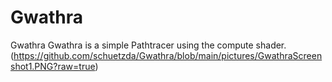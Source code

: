 # Gwathra
Gwathra
Gwathra is a simple Pathtracer using the compute shader.
(https://github.com/schuetzda/Gwathra/blob/main/pictures/GwathraScreenshot1.PNG?raw=true)
